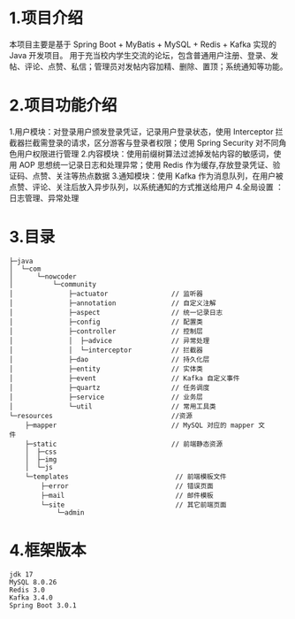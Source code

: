 # 1.项目介绍

本项目主要是基于 Spring Boot + MyBatis + MySQL + Redis  + Kafka 实现的 Java 开发项目。
用于充当校内学生交流的论坛，包含普通用户注册、登录、发帖、评论、点赞、私信；管理员对发帖内容加精、删除、置顶；系统通知等功能。

# 2.项目功能介绍

1.用户模块：对登录用户颁发登录凭证，记录用户登录状态，使用 Interceptor 拦截器拦截需登录的请求，区分游客与登录者权限；使用 Spring Security 对不同角色用户权限进行管理
2.内容模块：使用前缀树算法过滤掉发帖内容的敏感词，使用 AOP 思想统一记录日志和处理异常；使用 Redis 作为缓存,存放登录凭证、验证码、点赞、关注等热点数据
3.通知模块：使用 Kafka 作为消息队列，在用户被点赞、评论、关注后放入异步队列，以系统通知的方式推送给用户
4.全局设置 ：日志管理、异常处理

# 3.目录

```
├─java                      
│  └─com
│      └─nowcoder
│          └─community               
│              ├─actuator                // 监听器
│              ├─annotation              // 自定义注解     
│              ├─aspect                  // 统一记录日志
│              ├─config                  // 配置类
│              ├─controller              // 控制层
│              │  ├─advice               // 异常处理
│              │  └─interceptor          // 拦截器
│              ├─dao                     // 持久化层
│              ├─entity                  // 实体类
│              ├─event                   // Kafka 自定义事件
│              ├─quartz                  // 任务调度
│              ├─service                 // 业务层
│              └─util                    // 常用工具类
└─resources                              //资源
    ├─mapper                             // MySQL 对应的 mapper 文件                                
    ├─static                             // 前端静态资源
    │  ├─css                            
    │  ├─img
    │  └─js
    └─templates                           // 前端模板文件
        ├─error                           // 错误页面
        ├─mail                            // 邮件模板
        └─site                            // 其它前端页面
            └─admin
```



# 4.框架版本

```
jdk 17
MySQL 8.0.26
Redis 3.0
Kafka 3.4.0
Spring Boot 3.0.1

```






